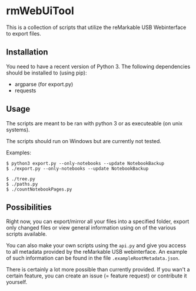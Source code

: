 # rmWebUiTool

This is a collection of scripts that utilize the reMarkable USB Webinterface to export files.

## Installation

You need to have a recent version of Python 3.
The following dependencies should be installed to (using pip):

- argparse (for export.py)
- requests

## Usage

The scripts are meant to be ran with python 3 or as executeable (on unix systems).

The scripts should run on Windows but are currently not tested.

Examples:
```
$ python3 export.py --only-notebooks --update NotebookBackup
$ ./export.py --only-notebooks --update NotebookBackup

$ ./tree.py
$ ./paths.py
$ ./countNotebookPages.py
```

## Possibilities

Right now, you can export/mirror all your files into a specified folder, export only changed files or view general information using on of the various scripts available.

You can also make your own scripts using the `api.py` and give you access to all metadata provided by the reMarkable USB webinterface. An example of such information can be found in the file `.exampleRootMetadata.json`.

There is certainly a lot more possible than currently provided.
If you wan't a certain feature, you can create an issue (= feature request) or contribute it yourself.